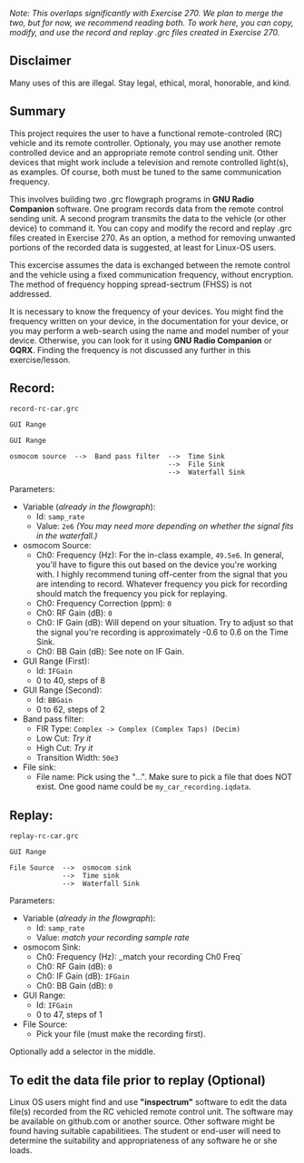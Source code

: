 _Note: This overlaps significantly with Exercise 270. We plan to merge the two, but for now, we recommend reading both.
       To work here, you can copy, modify, and use the record and replay .grc files created in Exercise 270._
       
## Disclaimer

Many uses of this are illegal. Stay legal, ethical, moral, honorable, and kind.

## Summary

This project requires the user to have a functional remote-controled (RC) vehicle and its remote controller.  Optionaly, you may use another remote controlled device and an appropriate remote control sending unit.  Other devices that might work include a television and remote controlled light(s), as examples.  Of course, both must be tuned to the same communication frequency.

This involves building two .grc flowgraph programs in **GNU Radio Companion** software.  One program records data from the remote control sending unit.  A second program transmits the data to the vehicle (or other device) to command it.  You can copy and modify the record and replay .grc files created in Exercise 270.  As an option, a method for removing unwanted portions of the recorded data is suggested, at least for Linux-OS users.

This excercise assumes the data is exchanged between the remote control and the vehicle using a fixed communication frequency, without encryption.  The method of frequency hopping spread-sectrum (FHSS) is not addressed.

It is necessary to know the frequency of your devices.  You might find the frequency written on your device, in the documentation for your device, or you may perform a web-search using the name and model number of your device.  Otherwise, you can look for it using **GNU Radio Companion** or **GQRX**. Finding the frequency is not discussed any further in this exercise/lesson.

## Record:

`record-rc-car.grc`

```
GUI Range

GUI Range

osmocom source  -->  Band pass filter  -->  Time Sink
                                       -->  File Sink
                                       -->  Waterfall Sink
```

Parameters:
- Variable (_already in the flowgraph_):
  - Id: `samp_rate`
  - Value: `2e6` _(You may need more depending on whether the signal fits in the waterfall.)_
- osmocom Source:
  - Ch0: Frequency (Hz): For the in-class example, `49.5e6`. In general, you'll have to figure this out based on the device you're working with. I highly recommend tuning off-center from the signal that you are intending to record. Whatever frequency you pick for recording should match the frequency you pick for replaying.
  - Ch0: Frequency Correction (ppm): `0`
  - Ch0: RF Gain (dB): `0`
  - Ch0: IF Gain (dB): Will depend on your situation. Try to adjust so that the signal you're recording is approximately -0.6 to 0.6 on the Time Sink.
  - Ch0: BB Gain (dB): See note on IF Gain.
- GUI Range (First):
  - Id: `IFGain`
  - 0 to 40, steps of 8
- GUI Range (Second):
  - Id: `BBGain`
  - 0 to 62, steps of 2
- Band pass filter:
  - FIR Type: `Complex -> Complex (Complex Taps) (Decim)`
  - Low Cut: _Try it_
  - High Cut: _Try it_
  - Transition Width: `50e3`
- File sink:
  - File name: Pick using the "...". Make sure to pick a file that does NOT exist. One good name could be `my_car_recording.iqdata`.

## Replay:

`replay-rc-car.grc`

```
GUI Range

File Source  -->  osmocom sink
             -->  Time sink
             -->  Waterfall Sink
```

Parameters:
- Variable (_already in the flowgraph_):
  - Id: `samp_rate`
  - Value: _match your recording sample rate_
- osmocom Sink:
  - Ch0: Frequency (Hz): _match your recording Ch0 Freq`
  - Ch0: RF Gain (dB): `0`
  - Ch0: IF Gain (dB): `IFGain`
  - Ch0: BB Gain (dB): `0`
- GUI Range:
  - Id: `IFGain`
  - 0 to 47, steps of 1
- File Source:
  - Pick your file (must make the recording first).
  
Optionally add a selector in the middle.

## To edit the data file prior to replay (Optional)
Linux OS users might find and use **"inspectrum"** software to edit the data file(s) recorded from the RC vehicled remote control unit.  The software may be available on github.com or another source.  Other software might be found having suitable capabilitiees.  The student or end-user will need to determine the suitability and appropriateness of any software he or she loads.
